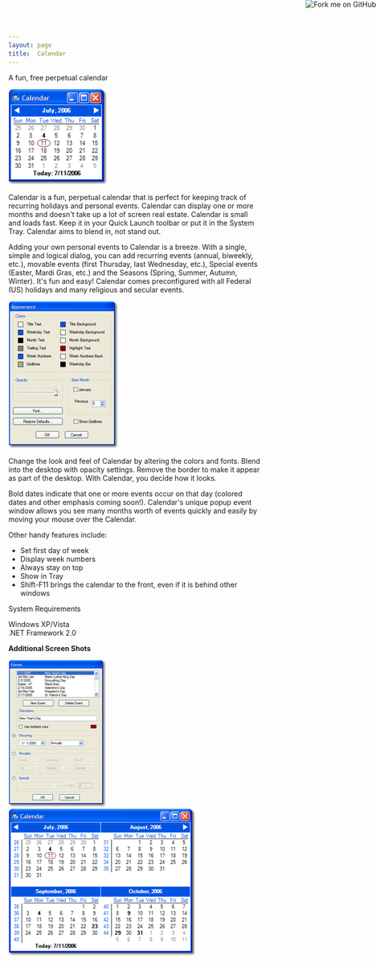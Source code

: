 ```yaml
---
layout: page  
title:  Calendar
---
```

A fun, free perpetual calendar

![noborder](/cdn/images/calendar/calendar.png)

Calendar is a fun, perpetual calendar that is perfect for keeping track of
recurring holidays and personal events. Calendar can display one or more months
and doesn't take up a lot of screen real estate. Calendar is small and loads
fast. Keep it in your Quick Launch toolbar or put it in the System Tray.
Calendar aims to blend in, not stand out.

Adding your own personal events to Calendar is a breeze. With a single, simple
and logical dialog, you can add recurring events (annual, biweekly, etc.),
movable events (first Thursday, last Wednesday, etc.), Special events (Easter,
Mardi Gras, etc.) and the Seasons (Spring, Summer, Autumn, Winter). It's fun and
easy! Calendar comes preconfigured with all Federal (US) holidays and many
religious and secular events.

![noborder](/cdn/images/calendar/appearance.png)

Change the look and feel of Calendar by altering the colors and fonts. Blend
into the desktop with opacity settings. Remove the border to make it appear as
part of the desktop. With Calendar, you decide how it looks.

Bold dates indicate that one or more events occur on that day (colored dates and
other emphasis coming soon!). Calendar's unique popup event window allows you
see many months worth of events quickly and easily by moving your mouse over the
Calendar.

Other handy features include:

-   Set first day of week
-   Display week numbers
-   Always stay on top
-   Show in Tray
-   Shift-F11 brings the calendar to the front, even if it is behind other
    windows

System Requirements

Windows XP/Vista  
.NET Framework 2.0

**Additional Screen Shots**

![noborder](/cdn/images/calendar/events.png) ![border](/cdn/images/calendar/weeknumbers.png)

<a href="https://github.com/mike-ward/Calendar"><img style="position: absolute; top: 0; right: 0; border: 0;" src="https://camo.githubusercontent.com/652c5b9acfaddf3a9c326fa6bde407b87f7be0f4/68747470733a2f2f73332e616d617a6f6e6177732e636f6d2f6769746875622f726962626f6e732f666f726b6d655f72696768745f6f72616e67655f6666373630302e706e67" alt="Fork me on GitHub" data-canonical-src="https://s3.amazonaws.com/github/ribbons/forkme_right_orange_ff7600.png"></a>
